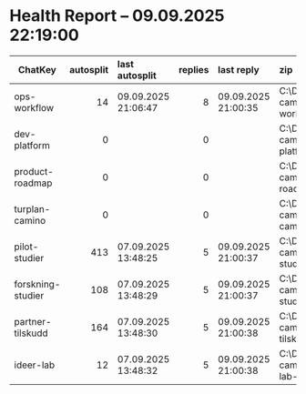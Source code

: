 # Health Report – 09.09.2025 22:19:00

| ChatKey | autosplit | last autosplit | replies | last reply | zip |
|---|---:|:---|---:|:---|:---|
| ops-workflow | 14 | 09.09.2025 21:06:47 | 8 | 09.09.2025 21:00:35 | C:\Dev\my-camino\handover\ops-workflow-handover.zip |
| dev-platform | 0 |  | 0 |  | C:\Dev\my-camino\handover\dev-platform-handover.zip |
| product-roadmap | 0 |  | 0 |  | C:\Dev\my-camino\handover\product-roadmap-handover.zip |
| turplan-camino | 0 |  | 0 |  | C:\Dev\my-camino\handover\turplan-camino-handover.zip |
| pilot-studier | 413 | 07.09.2025 13:48:25 | 5 | 09.09.2025 21:00:37 | C:\Dev\my-camino\handover\pilot-studier-handover.zip |
| forskning-studier | 108 | 07.09.2025 13:48:29 | 5 | 09.09.2025 21:00:37 | C:\Dev\my-camino\handover\forskning-studier-handover.zip |
| partner-tilskudd | 164 | 07.09.2025 13:48:30 | 5 | 09.09.2025 21:00:38 | C:\Dev\my-camino\handover\partner-tilskudd-handover.zip |
| ideer-lab | 12 | 07.09.2025 13:48:32 | 5 | 09.09.2025 21:00:38 | C:\Dev\my-camino\handover\ideer-lab-handover.zip |
